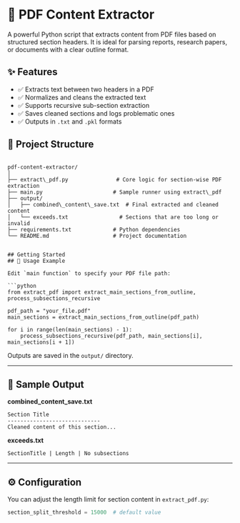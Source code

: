 # 📄 PDF Content Extractor
A powerful Python script that extracts content from PDF files based on structured section headers. 
It is ideal for parsing reports, research papers, or documents with a clear outline format.

## ✨ Features

- ✅ Extracts text between two headers in a PDF
- ✅ Normalizes and cleans the extracted text
- ✅ Supports recursive sub-section extraction
- ✅ Saves cleaned sections and logs problematic ones
- ✅ Outputs in `.txt` and `.pkl` formats


## 📁 Project Structure

```

pdf-content-extractor/
│
├── extract\_pdf.py               # Core logic for section-wise PDF extraction
├── main.py                      # Sample runner using extract\_pdf
├── output/
│   ├── combined\_content\_save.txt  # Final extracted and cleaned content
│   └── exceeds.txt                # Sections that are too long or invalid
├── requirements.txt             # Python dependencies
└── README.md                    # Project documentation


## Getting Started
## 🧠 Usage Example

Edit `main function` to specify your PDF file path:

```python
from extract_pdf import extract_main_sections_from_outline, process_subsections_recursive

pdf_path = "your_file.pdf"
main_sections = extract_main_sections_from_outline(pdf_path)

for i in range(len(main_sections) - 1):
    process_subsections_recursive(pdf_path, main_sections[i], main_sections[i + 1])
```

Outputs are saved in the `output/` directory.

---

## 🧾 Sample Output

**combined\_content\_save.txt**

```text
Section Title
-----------------------------
Cleaned content of this section...
```

**exceeds.txt**

```text
SectionTitle | Length | No subsections
```

---

## ⚙️ Configuration

You can adjust the length limit for section content in `extract_pdf.py`:

```python
section_split_threshold = 15000  # default value
```